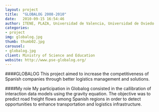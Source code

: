 ```yaml
---
layout: project
title:  "GLOBALOG 2008-2010"
date:   2010-09-15 16:54:46
author: ITENE, PLAZA, Universidad de Valencia, Universidad de Oviedo
categories:
- project
img: globalog.jpg
thumb: thumb02.jpg
carousel:
- globalog.jpg
client: Ministry of Science and Education
website: http://www.pse-globalog.org/
---
```

####GLOBALOG
This project aimed to increase the competitiveness of Spanish companies through better logistics management and solutions.

####My role
My participation in Globalog consisted in the callibration of interaction data models using the gravity equation. The objective was to predict road freight flows among Spanish regions in order to detect opportunities to enhance transportation and logistics infrastructure. 